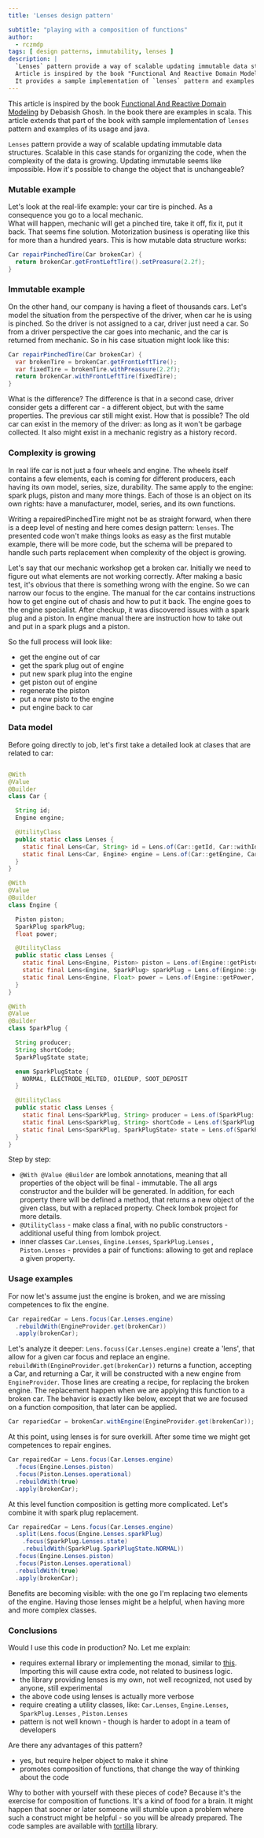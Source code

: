 ```yaml
---
title: 'Lenses design pattern'

subtitle: "playing with a composition of functions"
author:
  - rczmdp
tags: [ design patterns, immutability, lenses ]
description: |
  `Lenses` pattern provide a way of scalable updating immutable data structures.  
  Article is inspired by the book "Functional And Reactive Domain Modeling" by Debasish Ghosh. 
  It provides a sample implementation of `lenses` pattern and examples of it's usage.
---
```


This article is inspired by the
book [Functional And Reactive Domain Modeling](https://www.manning.com/books/functional-and-reactive-domain-modeling) by
Debasish Ghosh. In the book there are examples in scala. This article extends that part of the book with sample
implementation of `lenses` pattern and examples of its usage and java.

`Lenses` pattern provide a way of scalable updating immutable data structures. Scalable in this case stands for
organizing the code, when the complexity of the data is growing. Updating immutable seems like impossible. How it's
possible to change the object that is unchangeable?

### Mutable example

Let's look at the real-life example: your car tire is pinched. As a consequence you go to a local mechanic.  
What will happen, mechanic will get a pinched tire, take it off, fix it, put it back. That seems fine solution.
Motorization business is operating like this for more than a hundred years.
This is how mutable data structure works:

```java 
Car repairPinchedTire(Car brokenCar) {
  return brokenCar.getFrontLeftTire().setPreasure(2.2f);
}
```

### Immutable example

On the other hand, our company is having a fleet of thousands cars. Let's model the situation from the perspective of
the driver, when car he is using is pinched.
So the driver is not assigned to a car, driver just need a car. So from a driver perspective the car goes into mechanic,
and the car is returned from mechanic.
So in his case situation might look like this:

```java
Car repairPinchedTire(Car brokenCar) {
  var brokenTire = brokenCar.getFrontLeftTire();
  var fixedTire = brokenTire.withPreassure(2.2f);
  return brokenCar.withFrontLeftTire(fixedTire);
}
```

What is the difference? The difference is that in a second case, driver consider gets a different car - a different
object, but with the same properties. The previous car still might exist.
How that is possible? The old car can exist in the memory of the driver: as long as it won't be garbage collected. It
also might exist in a mechanic registry as a history record.

### Complexity is growing

In real life car is not just a four wheels and engine. The wheels itself contains a few elements, each is coming for
different producers, each having its own model, series, size, durability.
The same apply to the engine: spark plugs, piston and many more things. Each of those is an object on its own rights:
have a manufacturer, model, series, and its own functions.

Writing a repairedPinchedTire might not be as straight forward, when there is a deep level of nesting and here comes
design pattern: `lenses`. The presented code won't make things looks as easy as the first mutable example, there will be
more code, but the schema will be prepared to handle such parts replacement when complexity of the object is growing.

Let's say that our mechanic workshop get a broken car.
Initially we need to figure out what elements are not working correctly.
After making a basic test, it's obvious that there is something wrong with the engine.
So we can narrow our focus to the engine. The manual for the car contains instructions how to get engine out of chasis
and how to put it back.
The engine goes to the engine specialist. After checkup, it was discovered issues with a spark plug and a piston.
In engine manual there are instruction how to take out and put in a spark plugs and a piston.

So the full process will look like:

* get the engine out of car
* get the spark plug out of engine
* put new spark plug into the engine
* get piston out of engine
* regenerate the piston
* put a new pisto to the engine
* put engine back to car

### Data model

Before going directly to job, let's first take a detailed look at clases that are related to car:

```java

@With
@Value
@Builder
class Car {

  String id;
  Engine engine;

  @UtilityClass
  public static class Lenses {
    static final Lens<Car, String> id = Lens.of(Car::getId, Car::withId);
    static final Lens<Car, Engine> engine = Lens.of(Car::getEngine, Car::withEngine);
  }
}

@With
@Value
@Builder
class Engine {

  Piston piston;
  SparkPlug sparkPlug;
  float power;

  @UtilityClass
  public static class Lenses {
    static final Lens<Engine, Piston> piston = Lens.of(Engine::getPiston, Engine::withPiston);
    static final Lens<Engine, SparkPlug> sparkPlug = Lens.of(Engine::getSparkPlug, Engine::withSparkPlug);
    static final Lens<Engine, Float> power = Lens.of(Engine::getPower, Engine::withPower);
  }
}

@With
@Value
@Builder
class SparkPlug {

  String producer;
  String shortCode;
  SparkPlugState state;

  enum SparkPlugState {
    NORMAL, ELECTRODE_MELTED, OILEDUP, SOOT_DEPOSIT
  }

  @UtilityClass
  public static class Lenses {
    static final Lens<SparkPlug, String> producer = Lens.of(SparkPlug::getProducer, SparkPlug::withProducer);
    static final Lens<SparkPlug, String> shortCode = Lens.of(SparkPlug::getShortCode, SparkPlug::withShortCode);
    static final Lens<SparkPlug, SparkPlugState> state = Lens.of(SparkPlug::getState, SparkPlug::withState);
  }
}
```

Step by step:

* `@With @Value @Builder` are lombok annotations, meaning that all properties of the object will be final -
  immutable. The all args constructor and the builder will be generated. In addition, for each property there will be
  defined a method, that returns a new object of the given class, but with a replaced property. Check lombok project for
  more details.
* `@UtilityClass` - make class a final, with no public constructors - additional useful thing from lombok project.
* inner classes `Car.Lenses`, `Engine.Lenses`, `SparkPlug.Lenses` , `Piston.Lenses` - provides a pair of functions:
  allowing to get and replace a given property.

### Usage examples

For now let's assume just the engine is broken, and we are missing competences to fix the engine.

```java
Car repairedCar = Lens.focus(Car.Lenses.engine)
  .rebuildWith(EngineProvider.get(brokenCar))
  .apply(brokenCar);
```

Let's analyze it deeper:
```Lens.focuss(Car.Lenses.engine)``` create a 'lens', that allow for a given car focus and replace an engine.
``rebuildWith(EngineProvider.get(brokenCar))`` returns a function, accepting a Car, and returning a Car, it will be
constructed with a new engine from `EngineProvider`.
Those lines are creating a recipe, for replacing the broken engine. The replacement happen when we are applying this
function to a broken car.
The behavior is exactly like below, except that we are focused on a function composition, that later can be applied.

```java
Car repariedCar = brokenCar.withEngine(EngineProvider.get(brokenCar));
```

At this point, using lenses is for sure overkill. After some time we might get competences to repair engines.

```java
Car repairedCar = Lens.focus(Car.Lenses.engine)
  .focus(Engine.Lenses.piston)
  .focus(Piston.Lenses.operational)
  .rebuildWith(true)
  .apply(brokenCar);
```

At this level function composition is getting more complicated. Let's combine it with spark plug replacement.

```java
Car repairedCar = Lens.focus(Car.Lenses.engine)
  .split(Lens.focus(Engine.Lenses.sparkPlug)
    .focus(SparkPlug.Lenses.state)
    .rebuildWith(SparkPlug.SparkPlugState.NORMAL))
  .focus(Engine.Lenses.piston)
  .focus(Piston.Lenses.operational)
  .rebuildWith(true)
  .apply(brokenCar);
``` 

Benefits are becoming visible: with the one go I'm replacing two elements of the engine. Having those lenses might be a
helpful, when having more and more complex classes.

### Conclusions

Would I use this code in production? No. Let me explain:

* requires external library or implementing the monad, similar
  to [this](https://github.com/rczyzewski/tortilla/blob/main/tortilla/src/main/java/io/github/rczyzewski/tortilla/lens/Lens.java).
  Importing this will cause extra code, not related to business logic.
* the library providing lenses is my own, not well recognized, not used by anyone, still experimental
* the above code using lenses is actually more verbose
* require creating a utility classes, like: `Car.Lenses`, `Engine.Lenses`, `SparkPlug.Lenses` , `Piston.Lenses`
* pattern is not well known - though is harder to adopt in a team of developers

Are there any advantages of this pattern? 
* yes, but require helper object to make it shine
* promotes composition of functions, that change the way of thinking about the code


Why to bother with yourself with these pieces of code? Because it's the exercise for composition of functions. It's a
kind of food for a brain. It might happen that sooner or later someone will stumble upon a problem where such a
construct might be helpful - so you will be already prepared. The code samples are available
with [tortilla](https://github.com/rczyzewski/tortilla) library.





